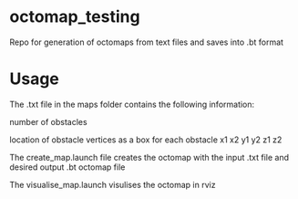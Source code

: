 # octomap_testing
Repo for generation of octomaps from text files and saves into .bt format

# Usage
The .txt file in the maps folder contains the following information:

number of obstacles

location of obstacle vertices as a box for each obstacle x1 x2 y1 y2 z1 z2

The create_map.launch file creates the octomap with the input .txt file and desired output .bt octomap file

The visualise_map.launch visulises the octomap in rviz
